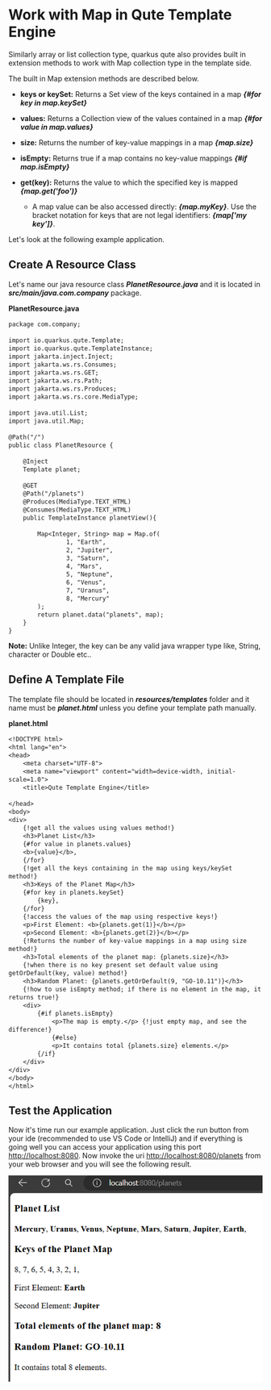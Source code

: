 # Work with Map in Qute Template Engine

Similarly array or list collection type, quarkus qute also provides built in extension methods to work with Map collection type in the template side.

The built in Map extension methods are described below.

- **keys or keySet:** Returns a Set view of the keys contained in a map ***{#for key in map.keySet}***

- **values:** Returns a Collection view of the values contained in a map ***{#for value in map.values}***

- **size:** Returns the number of key-value mappings in a map ***{map.size}***

- **isEmpty:** Returns true if a map contains no key-value mappings ***{#if map.isEmpty}***

- **get(key):** Returns the value to which the specified key is mapped ***{map.get('foo')}***
    - A map value can be also accessed directly: ***{map.myKey}***. Use the bracket notation for keys that are not legal identifiers: ***{map['my key']}***.


Let's look at the following example application.

## Create A Resource Class

Let's name our java resource class ***PlanetResource.java*** and it is located in ***src/main/java.com.company*** package.


**PlanetResource.java**

```
package com.company;

import io.quarkus.qute.Template;
import io.quarkus.qute.TemplateInstance;
import jakarta.inject.Inject;
import jakarta.ws.rs.Consumes;
import jakarta.ws.rs.GET;
import jakarta.ws.rs.Path;
import jakarta.ws.rs.Produces;
import jakarta.ws.rs.core.MediaType;

import java.util.List;
import java.util.Map;

@Path("/")
public class PlanetResource {

    @Inject
    Template planet;

    @GET
    @Path("/planets")
    @Produces(MediaType.TEXT_HTML)
    @Consumes(MediaType.TEXT_HTML)
    public TemplateInstance planetView(){

        Map<Integer, String> map = Map.of(
                1, "Earth",
                2, "Jupiter",
                3, "Saturn",
                4, "Mars",
                5, "Neptune",
                6, "Venus",
                7, "Uranus",
                8, "Mercury"
        );
        return planet.data("planets", map);
    }
}
```

**Note:** Unlike Integer, the key can be any valid java wrapper type like, String, character or Double etc..

## Define A Template File

The template file should be located in ***resources/templates*** folder and it name must be ***planet.html*** unless you define your template path manually.


**planet.html**

```
<!DOCTYPE html>
<html lang="en">
<head>
    <meta charset="UTF-8">
    <meta name="viewport" content="width=device-width, initial-scale=1.0">
    <title>Qute Template Engine</title>

</head>
<body>
<div>
    {!get all the values using values method!}
    <h3>Planet List</h3>
    {#for value in planets.values}
    <b>{value}</b>,
    {/for}
    {!get all the keys containing in the map using keys/keySet method!}
    <h3>Keys of the Planet Map</h3>
    {#for key in planets.keySet}
        {key},
    {/for}
    {!access the values of the map using respective keys!}
    <p>First Element: <b>{planets.get(1)}</b></p>
    <p>Second Element: <b>{planets.get(2)}</b></p>
    {!Returns the number of key-value mappings in a map using size method!}
    <h3>Total elements of the planet map: {planets.size}</h3>
    {!when there is no key present set default value using getOrDefault(key, value) method!}
    <h3>Random Planet: {planets.getOrDefault(9, "GO-10.11")}</h3>
    {!how to use isEmpty method; if there is no element in the map, it returns true!}
    <div>
        {#if planets.isEmpty}
            <p>The map is empty.</p> {!just empty map, and see the difference!}
            {#else}
            <p>It contains total {planets.size} elements.</p>
        {/if}
    </div>
</div>
</body>
</html>
```

## Test the Application

Now it's time run our example application. Just click the run button from your ide (recommended to use VS Code or IntelliJ) and if everything is going well you can access your application using this port [http://localhost:8080](http://localhost:8080). Now invoke the uri [http://localhost:8080/planets](http://localhost:8080/planets) from your web browser and you will see the following result.


![alt text](image1.png)
